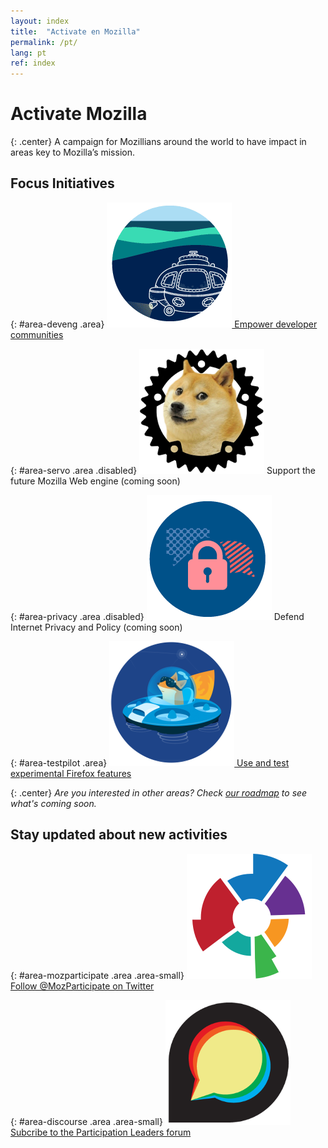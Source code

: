 ```yaml
---
layout: index
title:  "Activate en Mozilla"
permalink: /pt/
lang: pt
ref: index
---
```


# Activate Mozilla

{: .center}
A campaign for Mozillians around the world to have impact in areas key to Mozilla’s mission.

## Focus Initiatives

{: #area-deveng .area}
[![image](/asserts/img/development.png)
Empower developer communities](/developer-engagement/)

{: #area-servo .area .disabled}
![image](/asserts/img/servo.png)
Support the future Mozilla Web engine (coming soon)

{: #area-privacy .area .disabled}
![image](/asserts/img/privacy.png)
Defend Internet Privacy and Policy (coming soon)

{: #area-testpilot .area}
[![image](/asserts/img/test-pilot.png)
Use and test experimental Firefox features](/experiments/)

{: .center}
_Are you interested in other areas? Check [our roadmap](/roadmap) to see what's coming soon._

## Stay updated about new activities

{: #area-mozparticipate .area .area-small}
[![image](/asserts/img/participation.png)
Follow @MozParticipate on Twitter](https://twitter.com/intent/follow/?screen_name=MozParticipate)

{: #area-discourse .area .area-small}
[![image](/asserts/img/discourse.png)
Subcribe to the Participation Leaders forum](https://discourse.mozilla-community.org/c/participation-leaders)

